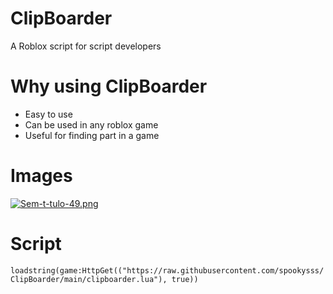 # ClipBoarder
A Roblox script for script developers

# Why using ClipBoarder

* Easy to use
* Can be used in any roblox game
* Useful for finding part in a game

# Images

[![Sem-t-tulo-49.png](https://i.postimg.cc/brsQ4dp0/Sem-t-tulo-49.png)](https://postimg.cc/WqcFkNDt)

# Script

```loadstring(game:HttpGet(("https://raw.githubusercontent.com/spookysss/ClipBoarder/main/clipboarder.lua"), true))```
